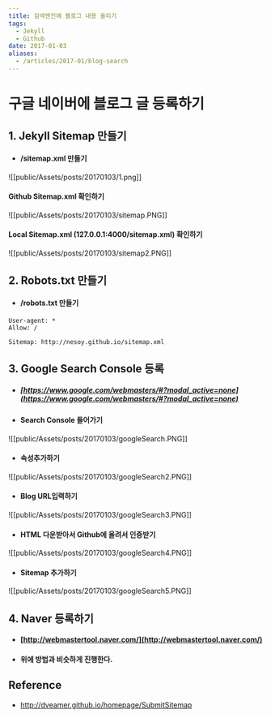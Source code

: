 ```yaml
---
title: 검색엔진에 블로그 내용 올리기
tags:
  - Jekyll
  - Github
date: 2017-01-03
aliases: 
  - /articles/2017-01/blog-search
---
```


# **구글 네이버에 블로그 글 등록하기**

## 1. Jekyll Sitemap 만들기
- #### /sitemap.xml 만들기

![[public/Assets/posts/20170103/1.png]]

#### Github Sitemap.xml 확인하기
  ![[public/Assets/posts/20170103/sitemap.PNG]]

#### Local Sitemap.xml (127.0.0.1:4000/sitemap.xml) 확인하기
  ![[public/Assets/posts/20170103/sitemap2.PNG]]

## 2. Robots.txt 만들기
- #### /robots.txt 만들기

```
User-agent: *
Allow: /

Sitemap: http://nesoy.github.io/sitemap.xml
```

## 3. Google Search Console 등록
- ##### [https://www.google.com/webmasters/#?modal_active=none](https://www.google.com/webmasters/#?modal_active=none)

- #### Search Console 들어가기
![[public/Assets/posts/20170103/googleSearch.PNG]]

- #### 속성추가하기
![[public/Assets/posts/20170103/googleSearch2.PNG]]

- #### Blog URL입력하기
![[public/Assets/posts/20170103/googleSearch3.PNG]]

- #### HTML 다운받아서 Github에 올려서 인증받기
![[public/Assets/posts/20170103/googleSearch4.PNG]]

- #### Sitemap 추가하기
![[public/Assets/posts/20170103/googleSearch5.PNG]]

## 4. Naver 등록하기
- #### [http://webmastertool.naver.com/](http://webmastertool.naver.com/)
- #### 위에 방법과 비슷하게 진행한다.


## Reference
- <http://dveamer.github.io/homepage/SubmitSitemap>
